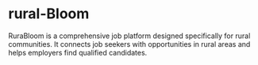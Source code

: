 # rural-Bloom
RuraBloom is a comprehensive job platform designed specifically for rural communities. It connects job seekers with opportunities in rural areas and helps employers find qualified candidates.
